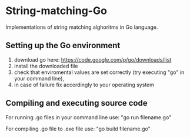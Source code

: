 String-matching-Go
==================

Implementations of string matching alghoritms in Go language.

Setting up the Go environment
-----------------------------
1. download go here: https://code.google.com/p/go/downloads/list
2. install the downloaded file
3. check that enviromental values are set correctly (try executing "go" in your command line), 
4. in case of failure fix accordingly to your operating system

Compiling and executing source code
-----------------------------------
For running .go files in your command line use: "go run filename.go"

For compiling .go file to .exe file use: "go build filename.go"
